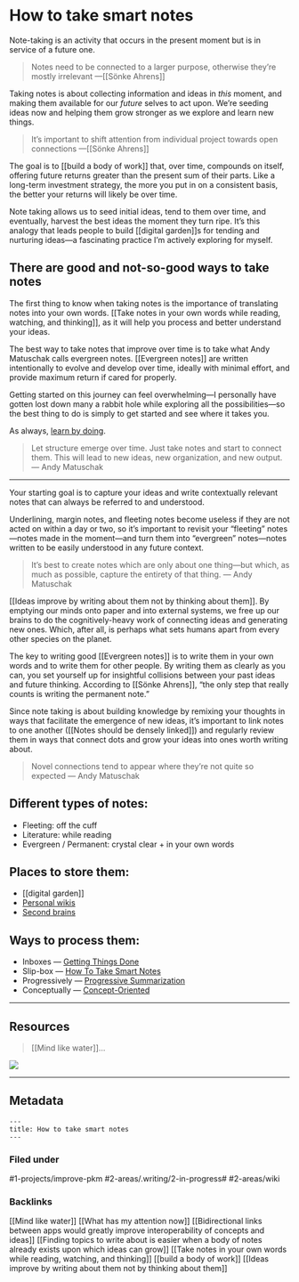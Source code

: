 # How to take smart notes
Note-taking is an activity that occurs in the present moment but is in service of a future one.

> Notes need to be connected to a larger purpose, otherwise they’re mostly irrelevant —[[Sönke Ahrens]]  

Taking notes is about collecting information and ideas in *this* moment, and making them available for our *future* selves to act upon. We’re seeding ideas now and helping them grow stronger as we explore and learn new things.

> It’s important to shift attention from individual project towards open connections —[[Sönke Ahrens]]  

The goal is to [[build a body of work]] that, over time, compounds on itself, offering future returns greater than the present sum of their parts. Like a long-term investment strategy, the more you put in on a consistent basis, the better your returns will likely be over time. 

Note taking allows us to seed initial ideas, tend to them over time, and eventually, harvest the best ideas the moment they turn ripe. It’s this analogy that leads people to build [[digital garden]]s for tending and nurturing ideas—a fascinating practice I’m actively exploring for myself.

## There are good and not-so-good ways to take notes
The first thing to know when taking notes is the importance of translating notes into your own words. [[Take notes in your own words while reading, watching, and thinking]], as it will help you process and better understand your ideas.

The best way to take notes that improve over time is to take what Andy Matuschak calls evergreen notes. [[Evergreen notes]] are written intentionally to evolve and develop over time, ideally with minimal effort, and provide maximum return if cared for properly.

Getting started on this journey can feel overwhelming—I personally have gotten lost down many a rabbit hole while exploring all the possibilities—so the best thing to do is simply to get started and see where it takes you.

As always, [learn by doing](https://miketannenbaum.com/learning-is-the-key).

> Let structure emerge over time. Just take notes and start to connect them. This will lead to new ideas, new organization, and new output. — Andy Matuschak  
- - - -

Your starting goal is to capture your ideas and write contextually relevant notes that can always be referred to and understood.

Underlining, margin notes, and fleeting notes become useless if they are not acted on within a day or two, so it’s important to revisit your “fleeting” notes—notes made in the moment—and turn them into “evergreen” notes—notes written to be easily understood in any future context.

> It’s best to create notes which are only about one thing—but which, as much as possible, capture the entirety of that thing. — Andy Matuschak  

[[Ideas improve by writing about them not by thinking about them]]. By emptying our minds onto paper and into external systems, we free up our brains to do the cognitively-heavy work of connecting ideas and generating new ones. Which, after all, is perhaps what sets humans apart from every other species on the planet.

The key to writing good [[Evergreen notes]] is to write them in your own words and to write them for other people. By writing them as clearly as you can, you set yourself up for insightful collisions between your past ideas and future thinking. According to [[Sönke Ahrens]], “the only step that really counts is writing the permanent note.”

Since note taking is about building knowledge by remixing your thoughts in ways that facilitate the emergence of new ideas, it’s important to link notes to one another ([[Notes should be densely linked]]) and regularly review them in ways that connect dots and grow your ideas into ones worth writing about.

> Novel connections tend to appear where they’re not quite so expected — Andy Matuschak  

## Different types of notes:
* Fleeting: off the cuff
* Literature: while reading
* Evergreen / Permanent: crystal clear + in your own words

## Places to store them:
* [[digital garden]]
* [Personal wikis](https://tomcritchlow.com/2019/02/17/building-digital-garden/)
* [Second brains](https://fortelabs.co/blog/basboverview/)

## Ways to process them:
* Inboxes — [Getting Things Done](https://gettingthingsdone.com/)
* Slip-box — [How To Take Smart Notes](https://takesmartnotes.com/)
* Progressively — [Progressive Summarization](https://fortelabs.co/blog/progressive-summarization-a-practical-technique-for-designing-discoverable-notes)
* Conceptually — [Concept-Oriented](https://notes.andymatuschak.org/z6bci25mVUBNFdVWSrQNKr6u7AZ1jFzfTVbMF)

- - - -
## Resources
> [[Mind like water]]…  

![](How%20to%20take%20smart%20notes/cultivating%20-%20growing%20-%20producing.png)

- - - -
## Metadata
```
---
title: How to take smart notes
---
```

### Filed under
#1-projects/improve-pkm #2-areas/.writing/2-in-progress# #2-areas/wiki

### Backlinks
[[Mind like water]]
[[What has my attention now]]
[[Bidirectional links between apps would greatly improve interoperability of concepts and ideas]]
[[Finding topics to write about is easier when a body of notes already exists upon which ideas can grow]]
[[Take notes in your own words while reading, watching, and thinking]]
[[build a body of work]]
[[Ideas improve by writing about them not by thinking about them]]